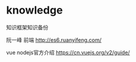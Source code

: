 # knowledge
知识框架知识备份

阮一峰 前端  http://es6.ruanyifeng.com/

vue nodejs官方介绍 https://cn.vuejs.org/v2/guide/
